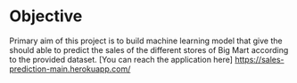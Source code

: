 # Objective
Primary aim of this project is to build machine learning model that give the should able to predict the sales of the different stores of Big Mart according to the provided dataset.
[You can reach the application here] https://sales-prediction-main.herokuapp.com/



